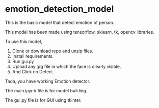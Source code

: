 # emotion_detection_model
This is the basic model that detect emotion of person.

This model has been made using tensorflow, sklearn, tk, opencv libraries.

To use this model,
1. Clone or download repo and unzip files.
2. Install requirements.
3. Run gui.py
4. Upload any jpg file in which the face is clearly visible.
5. And Click on Detect.

Tada, you have working Emotion detector.


The main.ipynb file is for model building. 

The gui.py file is for GUI using tkinter.

